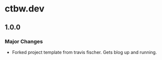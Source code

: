 # ctbw.dev

## 1.0.0

### Major Changes

- Forked project template from travis fischer. Gets blog up and running.
